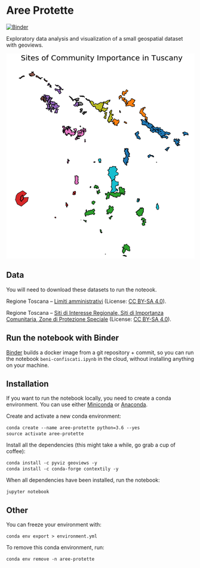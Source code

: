 # Aree Protette

[![Binder](https://mybinder.org/badge.svg)](https://mybinder.org/v2/gh/jackdbd/aree-protette/master)

Exploratory data analysis and visualization of a small geospatial dataset with geoviews.

![An image showing the Sites of Community Importance in Tuscany, created with GeoViews](https://raw.githubusercontent.com/jackdbd/aree-protette/master/screenshots/sites-of-community-importance-in-tuscany.png "Sites of Community Importance in Tuscany.")


## Data

You will need to download these datasets to run the noteook.

Regione Toscana – [Limiti amministrativi](http://dati.toscana.it/dataset/amb-amm) (License: [CC BY-SA 4.0](https://creativecommons.org/licenses/by-sa/4.0/)).

Regione Toscana – [Siti di Interesse Regionale, Siti di Importanza Comunitaria, Zone di Protezione Speciale](http://dati.toscana.it/dataset/sir) (License: [CC BY-SA 4.0](https://creativecommons.org/licenses/by-sa/4.0/)).


## Run the notebook with Binder
[Binder](https://github.com/jupyterhub/binderhub) builds a docker image from a git repository + commit, so you can run the notebook `beni-confiscati.ipynb` in the cloud, without installing anything on your machine.


## Installation

If you want to run the notebook locally, you need to create a conda environment. You can use either [Miniconda](https://conda.io/miniconda.html) or [Anaconda](https://repo.continuum.io/).

Create and activate a new conda environment:

```shell
conda create --name aree-protette python=3.6 --yes
source activate aree-protette
```

Install all the dependencies (this might take a while, go grab a cup of coffee):

```shell
conda install -c pyviz geoviews -y
conda install -c conda-forge contextily -y
```

When all dependencies have been installed, run the notebook:

```shell
jupyter notebook
```


## Other

You can freeze your environment with:

```shell
conda env export > environment.yml
```

To remove this conda environment, run:

```shell
conda env remove -n aree-protette
```
